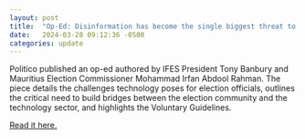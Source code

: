 ```yaml
---
layout: post
title:  "Op-Ed: Disinformation has become the single biggest threat to electoral integrity"
date:   2024-03-28 09:12:36 -0500
categories: update
---
```


Politico published an op-ed authored by IFES President Tony Banbury and Mauritius Election Commissioner Mohammad Irfan Abdool Rahman. The piece details the challenges technology poses for election officials, outlines the critical need to build bridges between the election community and the technology sector, and highlights the Voluntary Guidelines. 

[Read it here.](https://www.politico.eu/article/disinformation-become-single-biggest-threat-electoral-integrity-election-2024/)